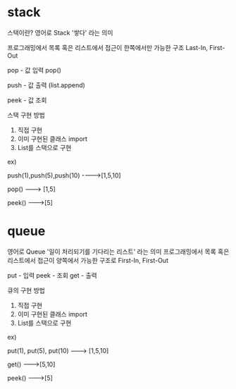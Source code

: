 # stack
스택이란?
영어로 Stack '쌓다' 라는 의미

프로그래밍에서 목록 혹은 리스트에서 접근이 한쪽에서만 가능한 구조 
Last-In, First-Out

pop - 값 입력 pop()

push - 값 출력 (list.append)

peek - 값 조회 

스택 구현 방법

1) 직접 구현 
2) 이미 구현된 클래스 import 
3)  List를 스택으로 구현
 
ex)

push(1),push(5),push(10) ---->[1,5,10]

pop() ---> [1,5]

peek() --->[5]

# queue
영어로 Queue '일이 처리되기를 기다리는 리스트' 라는 의미
프로그래밍에서 목록 혹은 리스트에서 접근이 양쪽에서 가능한 구조로
First-In, First-Out

put - 입력
peek - 조회
get - 출력

큐의 구현 방법

1) 직접 구현
2) 이미 구현된 클래스 import 
3) List를 스택으로 구현

ex) 

put(1), put(5), put(10) ---> [1,5,10]

get() --->[5,10]

peek() --->[5]
